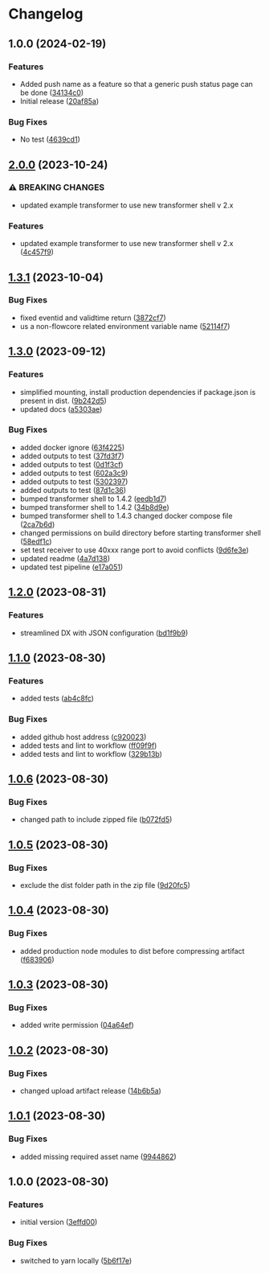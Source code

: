 # Changelog

## 1.0.0 (2024-02-19)


### Features

* Added push name as a feature so that a generic push status page can be done ([34134c0](https://github.com/argilzar/flowcore-generic-push/commit/34134c0db9b79689d08b17caa308fa6a51eb13ea))
* Initial release ([20af85a](https://github.com/argilzar/flowcore-generic-push/commit/20af85a435ca37cf870786cf76a7913308f61b8b))


### Bug Fixes

* No test ([4639cd1](https://github.com/argilzar/flowcore-generic-push/commit/4639cd149881a31dce6f2e93370336312b282d50))

## [2.0.0](https://github.com/flowcore-io/nodejs-typescript-transformer-example/compare/v1.3.1...v2.0.0) (2023-10-24)


### ⚠ BREAKING CHANGES

* updated example transformer to use new transformer shell v 2.x

### Features

* updated example transformer to use new transformer shell v 2.x ([4c457f9](https://github.com/flowcore-io/nodejs-typescript-transformer-example/commit/4c457f967b90707f3c916daa182ee947900ec997))

## [1.3.1](https://github.com/flowcore-io/nodejs-typescript-transformer-example/compare/v1.3.0...v1.3.1) (2023-10-04)


### Bug Fixes

* fixed eventid and validtime return ([3872cf7](https://github.com/flowcore-io/nodejs-typescript-transformer-example/commit/3872cf7ae0fdd518216d549c410d674adab2013b))
* us a non-flowcore related environment variable name ([52114f7](https://github.com/flowcore-io/nodejs-typescript-transformer-example/commit/52114f7682c02c884edd5dfd415c17bb32b8a8d6))

## [1.3.0](https://github.com/flowcore-io/nodejs-typescript-transformer-example/compare/v1.2.0...v1.3.0) (2023-09-12)


### Features

* simplified mounting, install production dependencies if package.json is present in dist. ([9b242d5](https://github.com/flowcore-io/nodejs-typescript-transformer-example/commit/9b242d536aa24ff5eedb00737cf70e1a52bdf384))
* updated docs ([a5303ae](https://github.com/flowcore-io/nodejs-typescript-transformer-example/commit/a5303aecabf3b68610b739445e846c0f0e211894))


### Bug Fixes

* added docker ignore ([63f4225](https://github.com/flowcore-io/nodejs-typescript-transformer-example/commit/63f4225e98347906fc93341234e9a3b2e8352bbf))
* added outputs to test ([37fd3f7](https://github.com/flowcore-io/nodejs-typescript-transformer-example/commit/37fd3f743a5625ddc465a8b670bd3cb898d8e9be))
* added outputs to test ([0d1f3cf](https://github.com/flowcore-io/nodejs-typescript-transformer-example/commit/0d1f3cfdbf1dec01fbba5ca659e84612628eb760))
* added outputs to test ([602a3c9](https://github.com/flowcore-io/nodejs-typescript-transformer-example/commit/602a3c936923c35d9511ff5cdaa001a2ee3e66cf))
* added outputs to test ([5302397](https://github.com/flowcore-io/nodejs-typescript-transformer-example/commit/53023970fa74c9c0e88af5df09a0bf86c41134ec))
* added outputs to test ([87d1c36](https://github.com/flowcore-io/nodejs-typescript-transformer-example/commit/87d1c364f0a68a9b2339e3e21d887e5b9e5a4cf7))
* bumped transformer shell to 1.4.2 ([eedb1d7](https://github.com/flowcore-io/nodejs-typescript-transformer-example/commit/eedb1d7f8b4d4e1f746ab83c302c1951670e9d45))
* bumped transformer shell to 1.4.2 ([34b8d9e](https://github.com/flowcore-io/nodejs-typescript-transformer-example/commit/34b8d9e1ce3a58ed75b38f6269ba3f5598575b74))
* bumped transformer shell to 1.4.3 changed docker compose file ([2ca7b6d](https://github.com/flowcore-io/nodejs-typescript-transformer-example/commit/2ca7b6d417e427243cb2975ed5bbe81dd4432b62))
* changed permissions on build directory before starting transformer shell ([58edf1c](https://github.com/flowcore-io/nodejs-typescript-transformer-example/commit/58edf1ce7dfc40db5337388ef581d0645a3dd944))
* set test receiver to use 40xxx range port to avoid conflicts ([9d6fe3e](https://github.com/flowcore-io/nodejs-typescript-transformer-example/commit/9d6fe3e7ebc3a572a67e59823c0e8102e6a321ab))
* updated readme ([4a7d138](https://github.com/flowcore-io/nodejs-typescript-transformer-example/commit/4a7d13873fa86d47c8f245ae2277f68751504926))
* updated test pipeline ([e17a051](https://github.com/flowcore-io/nodejs-typescript-transformer-example/commit/e17a05162c4cebe766192ad59621355470e9c5ee))

## [1.2.0](https://github.com/flowcore-io/nodejs-typescript-transformer-example/compare/v1.1.0...v1.2.0) (2023-08-31)


### Features

* streamlined DX with JSON configuration ([bd1f9b9](https://github.com/flowcore-io/nodejs-typescript-transformer-example/commit/bd1f9b94b7452020906f2c89da9d7def20ca551f))

## [1.1.0](https://github.com/flowcore-io/nodejs-typescript-transformer-example/compare/v1.0.6...v1.1.0) (2023-08-30)


### Features

* added tests ([ab4c8fc](https://github.com/flowcore-io/nodejs-typescript-transformer-example/commit/ab4c8fcca45cdcf6445973098a51a1284d8844b7))


### Bug Fixes

* added github host address ([c920023](https://github.com/flowcore-io/nodejs-typescript-transformer-example/commit/c92002352fcdcbe0b1f493649b8a74c9395dc3b5))
* added tests and lint to workflow ([ff09f9f](https://github.com/flowcore-io/nodejs-typescript-transformer-example/commit/ff09f9fa8961bb1973388e4157961ec420190738))
* added tests and lint to workflow ([329b13b](https://github.com/flowcore-io/nodejs-typescript-transformer-example/commit/329b13bcb26c98b89c2f7abb7cb13b64ef3b408c))

## [1.0.6](https://github.com/flowcore-io/nodejs-typescript-transformer-example/compare/v1.0.5...v1.0.6) (2023-08-30)


### Bug Fixes

* changed path to include zipped file ([b072fd5](https://github.com/flowcore-io/nodejs-typescript-transformer-example/commit/b072fd5068975b5349851f5e58e91a6f6f8fd77c))

## [1.0.5](https://github.com/flowcore-io/nodejs-typescript-transformer-example/compare/v1.0.4...v1.0.5) (2023-08-30)


### Bug Fixes

* exclude the dist folder path in the zip file ([9d20fc5](https://github.com/flowcore-io/nodejs-typescript-transformer-example/commit/9d20fc5ded7e3cb878af375ba26ba150954e6748))

## [1.0.4](https://github.com/flowcore-io/nodejs-typescript-transformer-example/compare/v1.0.3...v1.0.4) (2023-08-30)


### Bug Fixes

* added production node modules to dist before compressing artifact ([f683906](https://github.com/flowcore-io/nodejs-typescript-transformer-example/commit/f683906875f9f5e14287116a81cdfa5f51545bda))

## [1.0.3](https://github.com/flowcore-io/nodejs-typescript-transformer-example/compare/v1.0.2...v1.0.3) (2023-08-30)


### Bug Fixes

* added write permission ([04a64ef](https://github.com/flowcore-io/nodejs-typescript-transformer-example/commit/04a64efb0f8d65afde061adf76e491d07fc64b1f))

## [1.0.2](https://github.com/flowcore-io/nodejs-typescript-transformer-example/compare/v1.0.1...v1.0.2) (2023-08-30)


### Bug Fixes

* changed upload artifact release ([14b6b5a](https://github.com/flowcore-io/nodejs-typescript-transformer-example/commit/14b6b5a00fd60d9574e771c3dad433e7a08bd819))

## [1.0.1](https://github.com/flowcore-io/nodejs-typescript-transformer-example/compare/v1.0.0...v1.0.1) (2023-08-30)


### Bug Fixes

* added missing required asset name ([9944862](https://github.com/flowcore-io/nodejs-typescript-transformer-example/commit/99448623df2848e61c95c51015691f6972b05f79))

## 1.0.0 (2023-08-30)


### Features

* initial version ([3effd00](https://github.com/flowcore-io/nodejs-typescript-transformer-example/commit/3effd00370c99e8edf4a7f37ed73e6c180d3dae6))


### Bug Fixes

* switched to yarn locally ([5b6f17e](https://github.com/flowcore-io/nodejs-typescript-transformer-example/commit/5b6f17ef9a481f369850d3ad2be12644051ea9d1))
